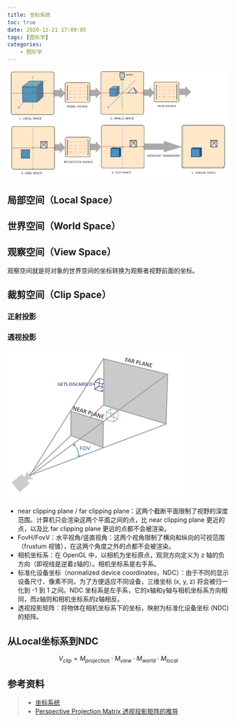 ```yaml
---
title: 坐标系统
toc: true
date: 2020-12-21 17:09:05
tags: [图形学]
categories:
    - 图形学
---
```


![img](./坐标系统/coordinate_systems.png)

## 局部空间（Local Space）

## 世界空间（World Space）

## 观察空间（View Space）

观察空间就是将对象的世界空间的坐标转换为观察者视野前面的坐标。

<!-- more -->

## 裁剪空间（Clip Space）

### 正射投影

### 透视投影

![img](./坐标系统/perspective_frustum.png)

- near clipping plane / far clipping plane：这两个截断平面限制了视野的深度范围。计算机只会渲染这两个平面之间的点，比 near clipping plane 更近的点，以及比 far clipping plane 更远的点都不会被渲染。
- FovH/FovV：水平视角/竖直视角：这两个视角限制了横向和纵向的可视范围（frustum 视锥），在这两个角度之外的点都不会被渲染。
- 相机坐标系：在 OpenGL 中，以相机为坐标原点，观测方向定义为 z 轴的负方向（即视线是逆着z轴的）。相机坐标系是右手系。
- 标准化设备坐标（normalized device coordinates，NDC）：由于不同的显示设备尺寸、像素不同，为了方便适应不同设备，三维坐标 (x, y, z) 将会被归一化到 -1 到 1 之间。NDC 坐标系是左手系，它的x轴和y轴与相机坐标系方向相同，而z轴则和相机坐标系的z轴相反。
- 透视投影矩阵：将物体在相机坐标系下的坐标，映射为标准化设备坐标 (NDC)的矩阵。

## 从Local坐标系到NDC

$$
V_{clip} =M_{projection}\cdot M_{view}\cdot M_{world}\cdot M_{local}
$$

## 参考资料

> - [坐标系统](https://learnopengl-cn.readthedocs.io/zh/latest/01%20Getting%20started/08%20Coordinate%20Systems/)
> - [Perspective Projection Matrix 透视投影矩阵的推导](https://zhuanlan.zhihu.com/p/152280876)
